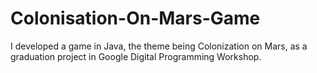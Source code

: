 # Colonisation-On-Mars-Game
I developed a game in Java, the theme being Colonization on Mars, as a graduation project in Google Digital Programming Workshop.
